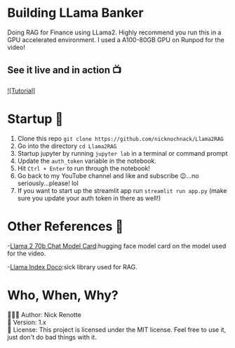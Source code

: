 # Building LLama Banker
Doing RAG for Finance using LLama2. Highly recommend you run this in a GPU accelerated environment. I used a A100-80GB GPU on Runpod for the video!

## See it live and in action 📺
[![Tutorial]](https://youtu.be/SedGB8m2XLM 'Tutorial')

# Startup 🚀
1. Clone this repo `git clone https://github.com/nicknochnack/Llama2RAG`
2. Go into the directory `cd Llama2RAG`
3. Startup jupyter by running `jupyter lab` in a terminal or command prompt
4. Update the `auth_token` variable in the notebook. 
5. Hit `Ctrl + Enter` to run through the notebook! 
6. Go back to my YouTube channel and like and subscribe 😉...no seriously...please! lol 
7. If you want to start up the streamlit app run `streamlit run app.py` (make sure you update your auth token in there as well!)

# Other References 🔗
<p>-<a href="https://huggingface.co/meta-llama/Llama-2-70b-chat-hf">Llama 2 70b Chat Model Card</a>:hugging face model card on the model used for the video.</p>
<p>-<a href="https://www.llamaindex.ai/">Llama Index Doco</a>:sick library used for RAG.</p>

# Who, When, Why?
👨🏾‍💻 Author: Nick Renotte <br />
📅 Version: 1.x<br />
📜 License: This project is licensed under the MIT license. Feel free to use it, just don't do bad things with it. </br>

